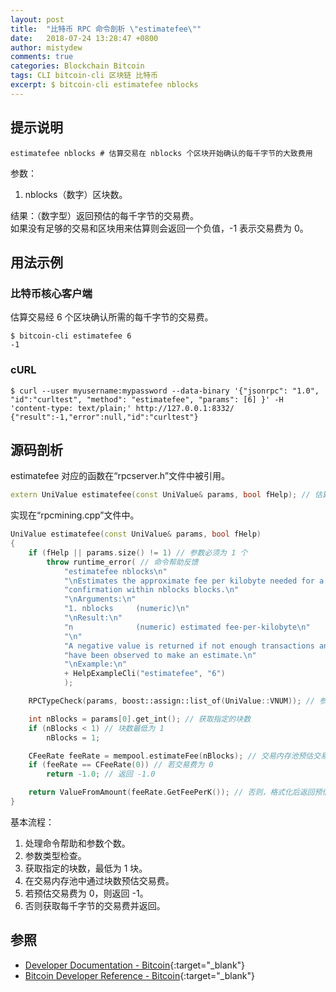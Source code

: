 ```yaml
---
layout: post
title:  "比特币 RPC 命令剖析 \"estimatefee\""
date:   2018-07-24 13:28:47 +0800
author: mistydew
comments: true
categories: Blockchain Bitcoin
tags: CLI bitcoin-cli 区块链 比特币
excerpt: $ bitcoin-cli estimatefee nblocks
---
```

## 提示说明

```shell
estimatefee nblocks # 估算交易在 nblocks 个区块开始确认的每千字节的大致费用
```

参数：
1. nblocks（数字）区块数。

结果：（数字型）返回预估的每千字节的交易费。<br>
如果没有足够的交易和区块用来估算则会返回一个负值，-1 表示交易费为 0。

## 用法示例

### 比特币核心客户端

估算交易经 6 个区块确认所需的每千字节的交易费。

```shell
$ bitcoin-cli estimatefee 6
-1
```

### cURL

```shell
$ curl --user myusername:mypassword --data-binary '{"jsonrpc": "1.0", "id":"curltest", "method": "estimatefee", "params": [6] }' -H 'content-type: text/plain;' http://127.0.0.1:8332/
{"result":-1,"error":null,"id":"curltest"}
```

## 源码剖析
estimatefee 对应的函数在“rpcserver.h”文件中被引用。

```cpp
extern UniValue estimatefee(const UniValue& params, bool fHelp); // 估算交易费
```

实现在“rpcmining.cpp”文件中。

```cpp
UniValue estimatefee(const UniValue& params, bool fHelp)
{
    if (fHelp || params.size() != 1) // 参数必须为 1 个
        throw runtime_error( // 命令帮助反馈
            "estimatefee nblocks\n"
            "\nEstimates the approximate fee per kilobyte needed for a transaction to begin\n"
            "confirmation within nblocks blocks.\n"
            "\nArguments:\n"
            "1. nblocks     (numeric)\n"
            "\nResult:\n"
            "n              (numeric) estimated fee-per-kilobyte\n"
            "\n"
            "A negative value is returned if not enough transactions and blocks\n"
            "have been observed to make an estimate.\n"
            "\nExample:\n"
            + HelpExampleCli("estimatefee", "6")
            );

    RPCTypeCheck(params, boost::assign::list_of(UniValue::VNUM)); // 参数类型检查

    int nBlocks = params[0].get_int(); // 获取指定的块数
    if (nBlocks < 1) // 块数最低为 1
        nBlocks = 1;

    CFeeRate feeRate = mempool.estimateFee(nBlocks); // 交易内存池预估交易费（根据区块数）
    if (feeRate == CFeeRate(0)) // 若交易费为 0
        return -1.0; // 返回 -1.0

    return ValueFromAmount(feeRate.GetFeePerK()); // 否则，格式化后返回预估交易费
}
```

基本流程：
1. 处理命令帮助和参数个数。
2. 参数类型检查。
3. 获取指定的块数，最低为 1 块。
4. 在交易内存池中通过块数预估交易费。
5. 若预估交易费为 0，则返回 -1。
6. 否则获取每千字节的交易费并返回。

## 参照

* [Developer Documentation - Bitcoin](https://bitcoin.org/en/developer-documentation){:target="_blank"}
* [Bitcoin Developer Reference - Bitcoin](https://bitcoin.org/en/developer-reference#estimatefee){:target="_blank"}

